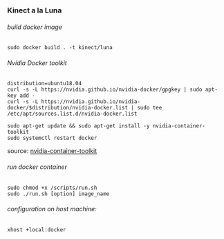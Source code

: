 ###  Kinect a la Luna
###### build docker image
```
sudo docker build . -t kinect/luna
```

###### Nvidia Docker toolkit
```
distribution=ubuntu18.04
curl -s -L https://nvidia.github.io/nvidia-docker/gpgkey | sudo apt-key add -
curl -s -L https://nvidia.github.io/nvidia-docker/$distribution/nvidia-docker.list | sudo tee /etc/apt/sources.list.d/nvidia-docker.list

sudo apt-get update && sudo apt-get install -y nvidia-container-toolkit
sudo systemctl restart docker
```
source: [nvidia-container-toolkit](https://github.com/NVIDIA/nvidia-docker/issues/1186)

###### run docker container
```
sudo chmod +x /scripts/run.sh
sudo ./run.sh [option] image_name
```
###### configuration on host machine:
```
xhost +local:docker
```

